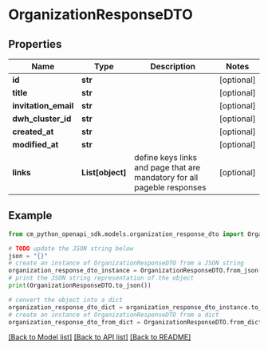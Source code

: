 # OrganizationResponseDTO


## Properties

Name | Type | Description | Notes
------------ | ------------- | ------------- | -------------
**id** | **str** |  | [optional] 
**title** | **str** |  | [optional] 
**invitation_email** | **str** |  | [optional] 
**dwh_cluster_id** | **str** |  | [optional] 
**created_at** | **str** |  | [optional] 
**modified_at** | **str** |  | [optional] 
**links** | **List[object]** | define keys links and page that are mandatory for all pageble responses | [optional] 

## Example

```python
from cm_python_openapi_sdk.models.organization_response_dto import OrganizationResponseDTO

# TODO update the JSON string below
json = "{}"
# create an instance of OrganizationResponseDTO from a JSON string
organization_response_dto_instance = OrganizationResponseDTO.from_json(json)
# print the JSON string representation of the object
print(OrganizationResponseDTO.to_json())

# convert the object into a dict
organization_response_dto_dict = organization_response_dto_instance.to_dict()
# create an instance of OrganizationResponseDTO from a dict
organization_response_dto_from_dict = OrganizationResponseDTO.from_dict(organization_response_dto_dict)
```
[[Back to Model list]](../README.md#documentation-for-models) [[Back to API list]](../README.md#documentation-for-api-endpoints) [[Back to README]](../README.md)


